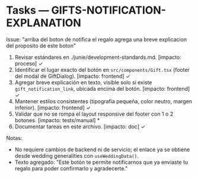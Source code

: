 # Tasks — GIFTS-NOTIFICATION-EXPLANATION

Issue: "arriba del boton de notifica el regalo agrega una breve explicacion del proposito de este boton"

1. Revisar estándares en ./junie/development-standards.md. [impacto: proceso] ✓
2. Identificar el lugar exacto del botón en `src/components/Gift.tsx` (footer del modal de GiftDialog). [impacto: frontend] ✓
3. Agregar breve explicación en texto, visible solo si existe `gift_notification_link`, ubicada encima del botón. [impacto: frontend] ✓
4. Mantener estilos consistentes (tipografía pequeña, color neutro, margen inferior). [impacto: frontend] ✓
5. Validar que no se rompa el layout responsive del footer con 1 o 2 botones. [impacto: tests/manual] *
6. Documentar tareas en este archivo. [impacto: doc] ✓

Notas:
- No requiere cambios de backend ni de servicio; el enlace ya se obtiene desde wedding generalities con `useWeddingData()`.
- Texto agregado: "Este botón te permite notificarnos que ya enviaste tu regalo para poder confirmarlo y agradecerte."